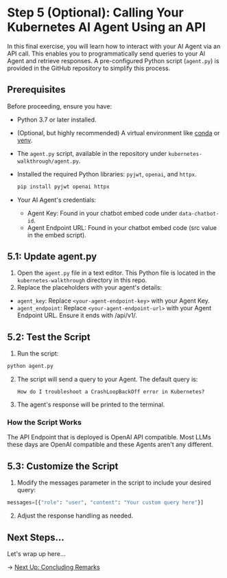 # Step 5 (Optional): Calling Your Kubernetes AI Agent Using an API

In this final exercise, you will learn how to interact with your AI Agent via an API call. This enables you to programmatically send queries to your AI Agent and retrieve responses. A pre-configured Python script (`agent.py`) is provided in the GitHub repository to simplify this process.

## Prerequisites

Before proceeding, ensure you have:

- Python 3.7 or later installed.
- (Optional, but highly recommended) A virtual environment like [conda](https://docs.anaconda.com/miniconda/install/#quick-command-line-install) or [venv](https://docs.python.org/3/library/venv.html).
- The `agent.py` script, available in the repository under `kubernetes-walkthrough/agent.py`.
- Installed the required Python libraries: `pyjwt`, `openai`, and `httpx`.

  ```bash
  pip install pyjwt openai httpx
  ```

- Your AI Agent's credentials:

  - Agent Key: Found in your chatbot embed code under `data-chatbot-id`.
  - Agent Endpoint URL: Found in your chatbot embed code (src value in the embed script).

## 5.1: Update agent.py

1. Open the `agent.py` file in a text editor. This Python file is located in the `kubernetes-walkthrough` directory in this repo.
2. Replace the placeholders with your agent's details:

  - `agent_key`: Replace `<your-agent-endpoint-key>` with your Agent Key.
  - `agent_endpoint`: Replace `<your-agent-endpoint-url>` with your Agent Endpoint URL. Ensure it ends with /api/v1/.

## 5.2: Test the Script

1. Run the script:

  ```bash
  python agent.py
  ```

2. The script will send a query to your Agent. The default query is:

    ```
    How do I troubleshoot a CrashLoopBackOff error in Kubernetes?
    ```

3. The agent's response will be printed to the terminal.

### How the Script Works

The API Endpoint that is deployed is OpenAI API compatible. Most LLMs these days are OpenAI compatible and these Agents aren't any different.

## 5.3: Customize the Script

1. Modify the messages parameter in the script to include your desired query:

  ```python
  messages=[{"role": "user", "content": "Your custom query here"}]
  ```

2. Adjust the response handling as needed.

## Next Steps...

Let's wrap up here...

→ [Next Up: Concluding Remarks](./FINISH.md)
